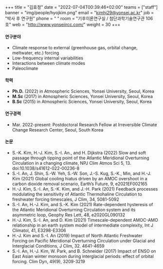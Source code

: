 +++
title = "김효정"
date = "2022-07-04T00:39:46+02:00"
teams = ["staff"]
banner = "img/people/hyojkim.png"
email = "kimhj29@yonsei.ac.kr"
job = "박사 후 연구원"
phone = " "
room = "기후이론연구실 / 첨단과학기술연구관 106호"
web = "http://www.yonseiircc.com/"
weight = 30
+++

#### 연구분야
+ Climate response to external (greenhouse gas, orbital change, meltwater, etc.) forcing
+ Low-frequency internal variabilities
+ Interactions between climate modes
+ Paleoclimate

#### 학력
+ **Ph.D.** (2022) in Atmospheric Sciences, Yonsei University, Seoul, Korea
+ **M.Sc** (2017) in Atmospheric Sciences, Yonsei University, Seoul, Korea
+ **B.Sc** (2015) in Atmospheric Sciences, Yonsei University, Seoul, Korea

#### 연구경력
+ Mar. 2022-present: Postdoctoral Research Fellow at Irreversible Climate Change Research Center, Seoul, South Korea

#### 논문
+ S.-K. Kim, H.-J. Kim, S.-I. An., and H. Dijkstra (2022) Slow and soft passage through tipping point of the Atlantic Meridional Overturning Circulation in a changing climate, NPJ Clim Atmos Sci 5, 13. doi:10.1038/s41612-022-00236-8
+ S.-I. An, J. Shin, S.-W. Yeh, S.-W. Son, J.-S. Kug, S.-K., Min, and H.-J. Kim (2021) Global cooling hiatus driven by an AMOC overshoot in a carbon dioxide removal scenario, Earth’s Future, 9, e2021EF002165
+ H.-J. Kim, S.-I. An, S.-K. Kim, and J.-H. Park (2021) Feedback processes modulating the sensitivity of Atlantic Thermohaline Circulation to freshwater forcing timescales, J Clim, 34, 5081-5092
+ S.-I. An, H.-J. Kim, and S.-K. Kim (2021) Rate-dependent hysteresis of the Atlantic Meridional Overturning Circulation system and its asymmetric loop, Geophy Res Lett, 48, e2020GL090132
+ H.-J. Kim, S.-I. An, and D. Kim (2021) Timescale-dependent AMOC-AMO relationship in an earth system model of intermediate complexity, Int J Climatol, 41, E3298-E3306
+ H.-J. Kim and S.-I. An (2019) Impact of North Atlantic Freshwater Forcing on Pacific Meridional Overturning Circulation under Glacial and Interglacial Conditions, J Clim, 32. 4641-4659
+ S.-I. An, H.-J. Kim, W. Park, and B. Schneider (2017) Impact of ENSO on East Asian winter monsoon during interglacial periods: effect of orbital forcing. Clim Dyn, 49(9), 3209-3219
